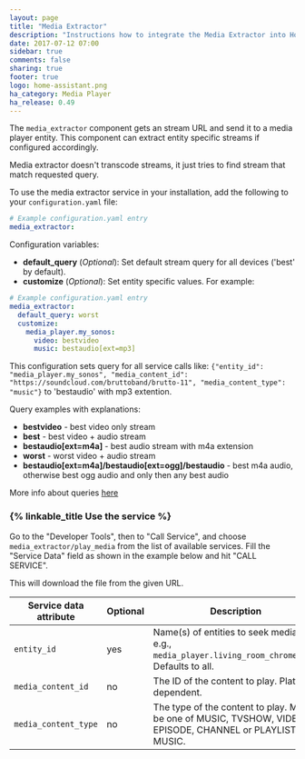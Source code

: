 ```yaml
---
layout: page
title: "Media Extractor"
description: "Instructions how to integrate the Media Extractor into Home Assistant."
date: 2017-07-12 07:00
sidebar: true
comments: false
sharing: true
footer: true
logo: home-assistant.png
ha_category: Media Player
ha_release: 0.49
---
```



The `media_extractor` component gets an stream URL and send it to a media player entity. This component can extract entity specific streams if configured accordingly.

<p class='note'>
Media extractor doesn't transcode streams, it just tries to find stream that match requested query.
</p>

To use the media extractor service in your installation, add the following to your `configuration.yaml` file:

```yaml
# Example configuration.yaml entry
media_extractor:
```

Configuration variables:

- **default_query** (*Optional*): Set default stream query for all devices ('best' by default).
- **customize** (*Optional*): Set entity specific values. For example:

```yaml
# Example configuration.yaml entry
media_extractor:
  default_query: worst
  customize:
    media_player.my_sonos:
      video: bestvideo
      music: bestaudio[ext=mp3]
```

This configuration sets query for all service calls like: ```{"entity_id": "media_player.my_sonos", "media_content_id": "https://soundcloud.com/bruttoband/brutto-11", "media_content_type": "music"}``` to 'bestaudio' with mp3 extention.

Query examples with explanations:
 * **bestvideo** - best video only stream
 * **best** - best video + audio stream
 * **bestaudio[ext=m4a]** - best audio stream with m4a extension
 * **worst** - worst video + audio stream
 * **bestaudio[ext=m4a]/bestaudio[ext=ogg]/bestaudio** - best m4a audio, otherwise best ogg audio and only then any best audio

More info about queries [here](https://github.com/rg3/youtube-dl#format-selection)

### {% linkable_title Use the service %}

Go to the "Developer Tools", then to "Call Service", and choose `media_extractor/play_media` from the list of available services. Fill the "Service Data" field as shown in the example below and hit "CALL SERVICE".

This will download the file from the given URL.

| Service data attribute | Optional | Description |
| ---------------------- | -------- | ----------- |
| `entity_id`            |      yes | Name(s) of entities to seek media on, e.g., `media_player.living_room_chromecast`. Defaults to all.
| `media_content_id`     |       no | The ID of the content to play. Platform dependent.
| `media_content_type`   |       no | The type of the content to play. Must be one of MUSIC, TVSHOW, VIDEO, EPISODE, CHANNEL or PLAYLIST MUSIC.
